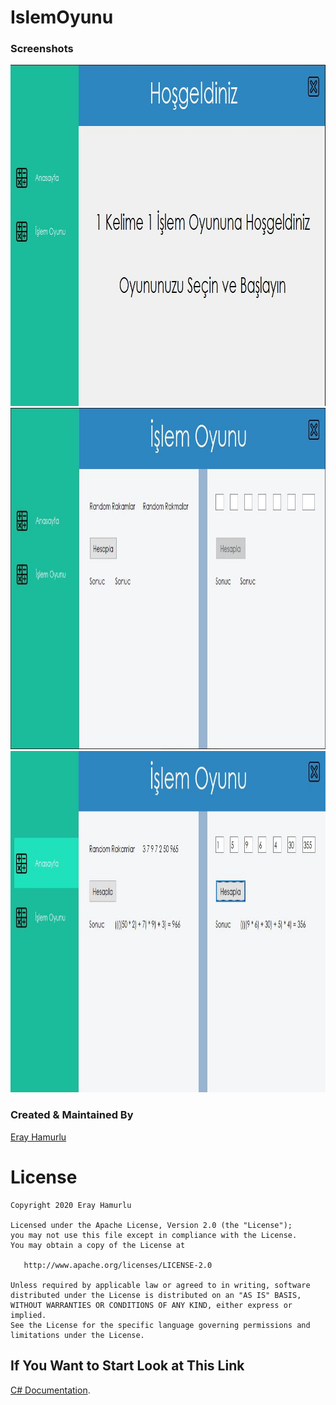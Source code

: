 # IslemOyunu

### Screenshots

<img src="images/1.JPG" alt="Smiley face" height="546" width="923">
<img src="images/2.JPG" alt="Smiley face" height="546" width="923">
<img src="images/3.JPG" alt="Smiley face" height="546" width="923">

### Created & Maintained By

[Eray Hamurlu](https://github.com/erayhamurlu)

# License

    Copyright 2020 Eray Hamurlu

    Licensed under the Apache License, Version 2.0 (the "License");
    you may not use this file except in compliance with the License.
    You may obtain a copy of the License at

       http://www.apache.org/licenses/LICENSE-2.0

    Unless required by applicable law or agreed to in writing, software
    distributed under the License is distributed on an "AS IS" BASIS,
    WITHOUT WARRANTIES OR CONDITIONS OF ANY KIND, either express or implied.
    See the License for the specific language governing permissions and
    limitations under the License.

## If You Want to Start Look at This Link

[C# Documentation](https://docs.microsoft.com/tr-tr/dotnet/csharp/).
